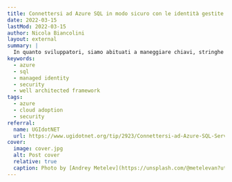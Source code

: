 ```yaml
---
title: Connettersi ad Azure SQL in modo sicuro con le identità gestite
date: 2022-03-15
lastMod: 2022-03-15
author: Nicola Biancolini
layout: external
summary: |
  In quanto sviluppatori, siamo abituati a maneggiare chiavi, stringhe di connessione, certificati, nomi utente e password quotidianamente. Forse, proprio per la frequenza con la quale maneggiamo queste informazioni a volte può capitare di abbassare la guardia e non dare loro il trattamento che meriterebbero, esponendoci inconsapevolmente a rischi non banali.
keywords: 
  - azure
  - sql
  - managed identity
  - security
  - well architected framework
tags:
  - azure
  - cloud adoption
  - security
referral: 
  name: UGIdotNET
  url: https://www.ugidotnet.org/tip/2923/Connettersi-ad-Azure-SQL-Server-con-le-identita-gestite
cover:
  image: cover.jpg
  alt: Post cover
  relative: true
  caption: Photo by [Andrey Metelev](https://unsplash.com/@metelevan?utm_source=unsplash&utm_medium=referral&utm_content=creditCopyText) on [Unsplash](https://unsplash.com/s/photos/fake-classified-ad?utm_source=unsplash&utm_medium=referral&utm_content=creditCopyText)
---
```


<!-- 
  No writing is needed 🙂
  Just add a summary and referral URL.
-->
